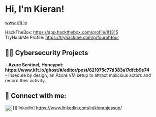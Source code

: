 <h1>Hi, I'm Kieran! <br/></h1>

www.k1t.io

HackTheBox: https://app.hackthebox.com/profile/81315 <br />
TryHackMe Profile: https://tryhackme.com/p/fourohfour

<h2>👨‍💻 Cybersecurity Projects</h2>
- <b>Azure Sentinel, Honeypot: https://www.k1t.io/ghost/#/editor/post/621975c77d383a17dfcb9e74</b> <br />
  - Insecure by design, an Azure VM setup to attract malicious actors and record their activity.

<h2> 🤳 Connect with me:</h2>

[<img align="left" alt="" width="22px" src="https://cdn.jsdelivr.net/npm/simple-icons@v3/icons/linkedin.svg" />][linkedin] https://www.linkedin.com/in/kieranjessup/

